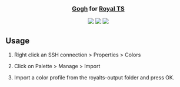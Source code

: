 <h3 align="center">
	<img src="https://raw.githubusercontent.com/catppuccin/catppuccin/main/assets/misc/transparent.png" height="30" width="0px"/>
	<a href="https://github.com/Gogh-Co/Gogh">Gogh</a> for <a href="https://www.royalapps.com/ts/win/features">Royal TS</a>
	<img src="https://raw.githubusercontent.com/catppuccin/catppuccin/main/assets/misc/transparent.png" height="30" width="0px"/>
</h3>

<p align="center">
	<a href="https://github.com/grokdesigns/royalts-gogh/stargazers"><img src="https://img.shields.io/github/stars/grokdesigns/royalts-gogh?colorA=363a4f&colorB=b7bdf8&style=for-the-badge"></a>
	<a href="https://github.com/grokdesigns/royalts-gogh/issues"><img src="https://img.shields.io/github/issues/grokdesigns/royalts-gogh?colorA=363a4f&colorB=f5a97f&style=for-the-badge"></a>
	<a href="https://github.com/grokdesigns/royalts-gogh/contributors"><img src="https://img.shields.io/github/contributors/grokdesigns/royalts-gogh?colorA=363a4f&colorB=a6da95&style=for-the-badge"></a>
</p>



## Usage

1. Right click an SSH connection > Properties > Colors

2. Click on Palette > Manage > Import

3. Import a color profile from the royalts-output folder and press OK.